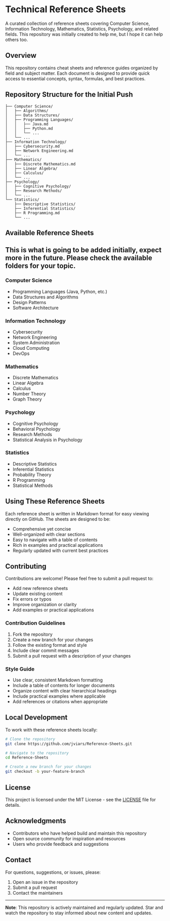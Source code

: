 # Technical Reference Sheets

A curated collection of reference sheets covering Computer Science, Information Technology, Mathematics, Statistics, Psychology, and related fields. This repository was initially created to help me, but I hope it can help others too. 

## Overview

This repository contains cheat sheets and reference guides organized by field and subject matter. Each document is designed to provide quick access to essential concepts, syntax, formulas, and best practices.

## Repository Structure for the Initial Push

```
├── Computer Science/
│   ├── Algorithms/
│   ├── Data Structures/
│   ├── Programming Languages/
│   │   ├── Java.md
│   │   ├── Python.md
│   │   └── ...
│   └── ...
├── Information Technology/
│   ├── Cybersecurity.md
│   ├── Network Engineering.md
│   └── ...
├── Mathematics/
│   ├── Discrete Mathematics.md
│   ├── Linear Algebra/
│   ├── Calculus/
│   └── ...
├── Psychology/
│   ├── Cognitive Psychology/
│   ├── Research Methods/
│   └── ...
└── Statistics/
    ├── Descriptive Statistics/
    ├── Inferential Statistics/
    ├── R Programming.md
    └── ...
```

## Available Reference Sheets

## This is what is going to be added initially, expect more in the future. Please check the available folders for your topic. 

### Computer Science
- Programming Languages (Java, Python, etc.)
- Data Structures and Algorithms
- Design Patterns
- Software Architecture

### Information Technology
- Cybersecurity
- Network Engineering
- System Administration
- Cloud Computing
- DevOps

### Mathematics
- Discrete Mathematics
- Linear Algebra
- Calculus
- Number Theory
- Graph Theory

### Psychology
- Cognitive Psychology
- Behavioral Psychology
- Research Methods
- Statistical Analysis in Psychology

### Statistics
- Descriptive Statistics
- Inferential Statistics
- Probability Theory
- R Programming
- Statistical Methods

## Using These Reference Sheets

Each reference sheet is written in Markdown format for easy viewing directly on GitHub. The sheets are designed to be:

- Comprehensive yet concise
- Well-organized with clear sections
- Easy to navigate with a table of contents
- Rich in examples and practical applications
- Regularly updated with current best practices

## Contributing

Contributions are welcome! Please feel free to submit a pull request to:

- Add new reference sheets
- Update existing content
- Fix errors or typos
- Improve organization or clarity
- Add examples or practical applications

### Contribution Guidelines

1. Fork the repository
2. Create a new branch for your changes
3. Follow the existing format and style
4. Include clear commit messages
5. Submit a pull request with a description of your changes

### Style Guide

- Use clear, consistent Markdown formatting
- Include a table of contents for longer documents
- Organize content with clear hierarchical headings
- Include practical examples where applicable
- Add references or citations when appropriate

## Local Development

To work with these reference sheets locally:

```bash
# Clone the repository
git clone https://github.com/jviars/Reference-Sheets.git

# Navigate to the repository
cd Reference-Sheets

# Create a new branch for your changes
git checkout -b your-feature-branch
```

## License

This project is licensed under the MIT License - see the [LICENSE](LICENSE) file for details.


## Acknowledgments

- Contributors who have helped build and maintain this repository
- Open source community for inspiration and resources
- Users who provide feedback and suggestions

## Contact

For questions, suggestions, or issues, please:
1. Open an issue in the repository
2. Submit a pull request
3. Contact the maintainers

---

**Note**: This repository is actively maintained and regularly updated. Star and watch the repository to stay informed about new content and updates.

